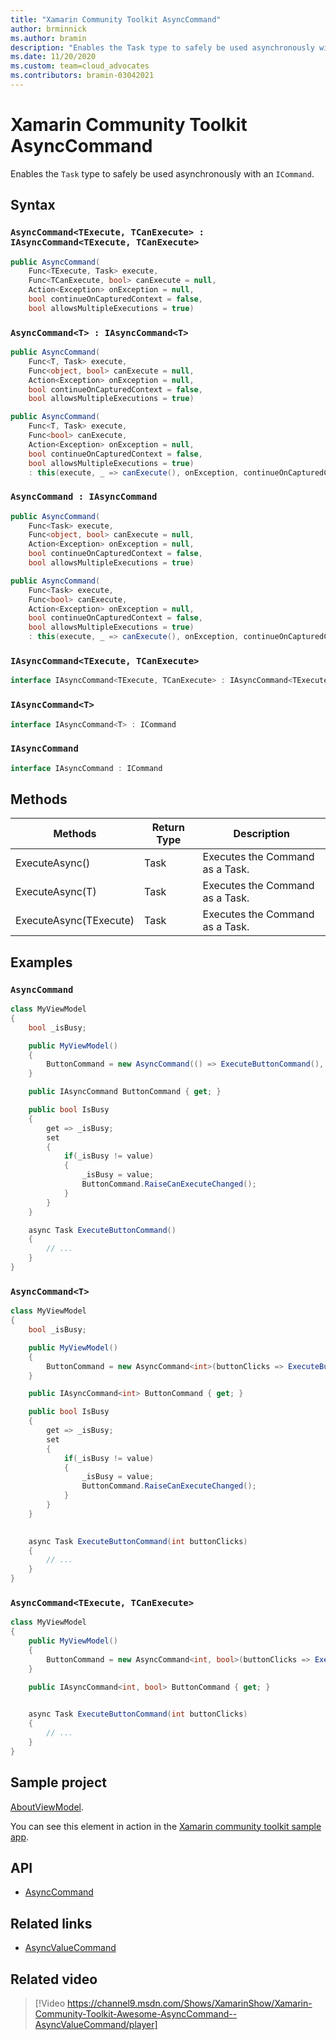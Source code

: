 ```yaml
---
title: "Xamarin Community Toolkit AsyncCommand"
author: brminnick
ms.author: bramin
description: "Enables the Task type to safely be used asynchronously with an ICommand."
ms.date: 11/20/2020
ms.custom: team=cloud_advocates
ms.contributors: bramin-03042021
---
```


# Xamarin Community Toolkit AsyncCommand

Enables the `Task` type to safely be used asynchronously with an `ICommand`.

## Syntax

### `AsyncCommand<TExecute, TCanExecute> : IAsyncCommand<TExecute, TCanExecute>`

```csharp
public AsyncCommand(
    Func<TExecute, Task> execute,
    Func<TCanExecute, bool> canExecute = null,
    Action<Exception> onException = null,
    bool continueOnCapturedContext = false,
    bool allowsMultipleExecutions = true)
```

### `AsyncCommand<T> : IAsyncCommand<T>`

```csharp
public AsyncCommand(
    Func<T, Task> execute,
    Func<object, bool> canExecute = null,
    Action<Exception> onException = null,
    bool continueOnCapturedContext = false,
    bool allowsMultipleExecutions = true)
```

```csharp
public AsyncCommand(
    Func<T, Task> execute,
    Func<bool> canExecute,
    Action<Exception> onException = null,
    bool continueOnCapturedContext = false,
    bool allowsMultipleExecutions = true)
    : this(execute, _ => canExecute(), onException, continueOnCapturedContext, allowsMultipleExecutions)
```

### `AsyncCommand : IAsyncCommand`

```csharp
public AsyncCommand(
    Func<Task> execute,
    Func<object, bool> canExecute = null,
    Action<Exception> onException = null,
    bool continueOnCapturedContext = false,
    bool allowsMultipleExecutions = true)
```

```csharp
public AsyncCommand(
    Func<Task> execute,
    Func<bool> canExecute,
    Action<Exception> onException = null,
    bool continueOnCapturedContext = false,
    bool allowsMultipleExecutions = true)
    : this(execute, _ => canExecute(), onException, continueOnCapturedContext, allowsMultipleExecutions)
```

### `IAsyncCommand<TExecute, TCanExecute>`

```csharp
interface IAsyncCommand<TExecute, TCanExecute> : IAsyncCommand<TExecute>
```

### `IAsyncCommand<T>`

```csharp
interface IAsyncCommand<T> : ICommand
```

### `IAsyncCommand`

```csharp
interface IAsyncCommand : ICommand
```

## Methods

| Methods | Return Type | Description |
| -- | -- | -- |
| ExecuteAsync() | Task | Executes the Command as a Task. |
| ExecuteAsync(T) | Task | Executes the Command as a Task. |
| ExecuteAsync(TExecute) | Task | Executes the Command as a Task. |

## Examples

### `AsyncCommand`

```csharp
class MyViewModel
{
    bool _isBusy;

    public MyViewModel()
    {
        ButtonCommand = new AsyncCommand(() => ExecuteButtonCommand(), _ => !IsBusy);
    }

    public IAsyncCommand ButtonCommand { get; }

    public bool IsBusy
    {
        get => _isBusy;
        set
        {
            if(_isBusy != value)
            {
                _isBusy = value;
                ButtonCommand.RaiseCanExecuteChanged();
            }
        }
    }    

    async Task ExecuteButtonCommand()
    {
        // ...
    }
}
```

### `AsyncCommand<T>`

```csharp
class MyViewModel
{
    bool _isBusy;

    public MyViewModel()
    {
        ButtonCommand = new AsyncCommand<int>(buttonClicks => ExecuteButtonCommand(buttonClicks), _ => !IsBusy);
    }

    public IAsyncCommand<int> ButtonCommand { get; }

    public bool IsBusy
    {
        get => _isBusy;
        set
        {
            if(_isBusy != value)
            {
                _isBusy = value;
                ButtonCommand.RaiseCanExecuteChanged();
            }
        }
    }   
    

    async Task ExecuteButtonCommand(int buttonClicks)
    {
        // ...
    }
}
```

### `AsyncCommand<TExecute, TCanExecute>`

```csharp
class MyViewModel
{
    public MyViewModel()
    {
        ButtonCommand = new AsyncCommand<int, bool>(buttonClicks => ExecuteButtonCommand(buttonClicks), isBusy => !isBusy);
    }

    public IAsyncCommand<int, bool> ButtonCommand { get; } 
    

    async Task ExecuteButtonCommand(int buttonClicks)
    {
        // ...
    }
}
```

## Sample project

[AboutViewModel](https://github.com/xamarin/XamarinCommunityToolkit/blob/main/samples/XCT.Sample/ViewModels/AboutViewModel.cs).

You can see this element in action in the [Xamarin community toolkit sample app](https://github.com/xamarin/XamarinCommunityToolkit).

## API

- [AsyncCommand](https://github.com/xamarin/XamarinCommunityToolkit/blob/main/src/CommunityToolkit/Xamarin.CommunityToolkit/ObjectModel/AsyncCommand.shared.cs)

## Related links

- [AsyncValueCommand](asyncvaluecommand.md)

## Related video

> [!Video https://channel9.msdn.com/Shows/XamarinShow/Xamarin-Community-Toolkit-Awesome-AsyncCommand--AsyncValueCommand/player]
